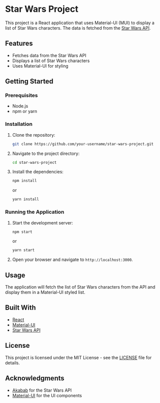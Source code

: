 # Star Wars Project

This project is a React application that uses Material-UI (MUI) to display a list of Star Wars characters. The data is fetched from the [Star Wars API](https://akabab.github.io/starwars-api/api/all.json).

## Features

- Fetches data from the Star Wars API
- Displays a list of Star Wars characters
- Uses Material-UI for styling

## Getting Started

### Prerequisites

- Node.js
- npm or yarn

### Installation

1. Clone the repository:
    ```sh
    git clone https://github.com/your-username/star-wars-project.git
    ```
2. Navigate to the project directory:
    ```sh
    cd star-wars-project
    ```
3. Install the dependencies:
    ```sh
    npm install
    ```
    or
    ```sh
    yarn install
    ```

### Running the Application

1. Start the development server:
    ```sh
    npm start
    ```
    or
    ```sh
    yarn start
    ```
2. Open your browser and navigate to `http://localhost:3000`.

## Usage

The application will fetch the list of Star Wars characters from the API and display them in a Material-UI styled list.

## Built With

- [React](https://reactjs.org/)
- [Material-UI](https://mui.com/)
- [Star Wars API](https://akabab.github.io/starwars-api/)

## License

This project is licensed under the MIT License - see the [LICENSE](LICENSE) file for details.

## Acknowledgments

- [Akabab](https://github.com/akabab) for the Star Wars API
- [Material-UI](https://mui.com/) for the UI components
